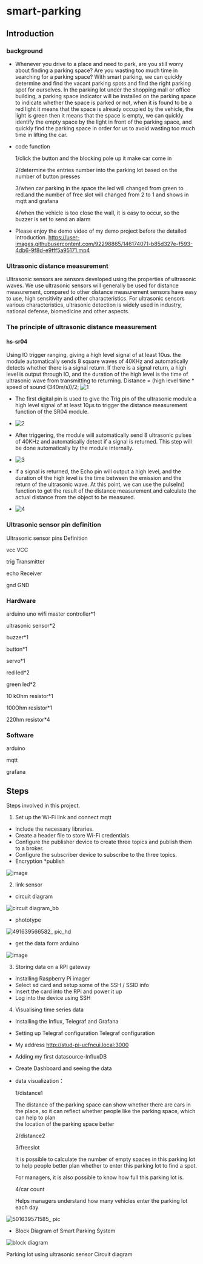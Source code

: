 # smart-parking
## Introduction
### background
* Whenever you drive to a place and need to park, are you still worry about finding a parking space? Are you wasting too much time in searching for a parking space? With smart parking, we can quickly determine and find the vacant parking spots and find the right parking spot for ourselves.
In the parking lot under the shopping mall or office building, a parking space indicator will be installed on the parking space to indicate whether the space is parked or not, when it is found to be a red light it means that the space is already occupied by the vehicle, the light is green then it means that the space is empty, we can quickly identify the empty space by the light in front of the parking space, and quickly find the parking space in order for us to avoid wasting too much time in lifting the car.

* code function

  1/click the button and the blocking pole up it make car come in

  2/determine the entries number into the parking lot based on the number of button presses

  3/when car parking in the space the led will changed from green to red.and the number of free slot will changed from 2 to 1 and shows in mqtt and grafana

  4/when the vehicle is too close the wall, it is easy to occur, so the buzzer is set to send an alarm

* Please enjoy the demo video of my demo project before the detailed introduction.
https://user-images.githubusercontent.com/92298865/146174071-b85d327e-f593-4db6-9f8d-e9fff5a95171.mp4



### Ultrasonic distance measurement
Ultrasonic sensors are sensors developed using the properties of ultrasonic waves. We use ultrasonic sensors will generally be used for distance measurement, compared to other distance measurement sensors have easy to use, high sensitivity and other characteristics. For ultrasonic sensors various characteristics, ultrasonic detection is widely used in industry, national defense, biomedicine and other aspects.

### The principle of ultrasonic distance measurement
#### hs-sr04
Using IO trigger ranging, giving a high level signal of at least 10us.
the module automatically sends 8 square waves of 40KHz and automatically detects whether there is a signal return.
If there is a signal return, a high level is output through IO, and the duration of the high level is the time of ultrasonic wave from transmitting to returning. Distance = (high level time * speed of sound (340m/s))/2;
![1](https://user-images.githubusercontent.com/92298865/146176513-24706af5-c962-4ad0-9425-46eb95173ce6.jpg)



* The first digital pin is used to give the Trig pin of the ultrasonic module a high level signal of at least 10μs to trigger the distance measurement function of the SR04 module.
* ![2](https://user-images.githubusercontent.com/92298865/146177723-1d9856e1-bdae-4f47-a279-781b52d7b512.jpg)

* After triggering, the module will automatically send 8 ultrasonic pulses of 40KHz and automatically detect if a signal is returned. This step will be done automatically by the module internally.
* ![3](https://user-images.githubusercontent.com/92298865/146177747-68c36cef-38fc-43bd-af2a-8d14be923c24.jpg)

* If a signal is returned, the Echo pin will output a high level, and the duration of the high level is the time between the emission and the return of the ultrasonic wave. At this point, we can use the pulseIn() function to get the result of the distance measurement and calculate the actual distance from the object to be measured.
* ![4](https://user-images.githubusercontent.com/92298865/146177773-e1312bd8-af4e-40fe-ada8-a83dc3cd2592.jpg)



### Ultrasonic sensor pin definition
Ultrasonic sensor pins Definition

vcc VCC

trig Transmitter

echo Receiver

gnd GND
### Hardware
arduino uno wifi master controller*1

ultrasonic sensor*2

buzzer*1

button*1

servo*1

red led*2

green led*2

10 kOhm resistor*1

100Ohm resistor*1

220hm resistor*4

### Software
arduino

mqtt

grafana
## Steps
Steps involved in this project.

1. Set up the Wi-Fi link and connect mqtt
* Include the necessary libraries.
* Create a header file to store Wi-Fi credentials.
* Configure the publisher device to create three topics and publish them to a broker.
* Configure the subscriber device to subscribe to the three topics.
* Encryption
*publish 

![image](https://user-images.githubusercontent.com/92298865/146184855-e605f2df-d481-41dc-8721-a9805c9b9b00.png)


2. link sensor
* circuit diagram

![circuit diagram_bb](https://user-images.githubusercontent.com/92298865/146112310-f0a5e115-2b77-44f1-82cf-5a03b6c431cb.jpg)
* phototype

![491639566582_ pic_hd](https://user-images.githubusercontent.com/92298865/146176185-5b07b744-ec83-4858-97b5-345c8252f4b8.jpg)
* get the data form arduino

![image](https://user-images.githubusercontent.com/92298865/146184918-2f237610-1798-4771-8bf2-b6be4139cbd4.png)


3. Storing data on a RPI gateway

* Installing Raspberry Pi imager
* Select sd card and setup some of the SSH / SSID info
* Insert the card into the RPi and power it up
* Log into the device using SSH



4. Visualising time series data

* Installing the Influx, Telegraf and Grafana
* Setting up Telegraf configuration Telegraf configuration
* My address http://stud-pi-ucfncui.local:3000
* Adding my first datasource-InfluxDB
* Create Dashboard and seeing the data
* data visualization：
  
  1/distance1
  
  The distance of the parking space can show whether there are cars in the place, so it can reflect whether people like the parking space, which can help to      plan   
  the location of the parking space better
  
  2/distance2
  
  3/freeslot
  
  It is possible to calculate the number of empty spaces in this parking lot to help people better plan whether to enter this parking lot to find a spot. 
  
  For managers, it is also possible to know how full this parking lot is.
  
  4/car count
  
  Helps managers understand how many vehicles enter the parking lot each day
  
![501639571585_ pic](https://user-images.githubusercontent.com/92298865/146187314-2ce818d6-617e-4ef6-a6eb-c5bee62b37a7.jpg)

* Block Diagram of Smart Parking System

![block diagram](https://user-images.githubusercontent.com/92298865/146174958-f8e203d5-1266-4475-8886-9c8c16de91a3.jpg)


Parking lot using ultrasonic sensor
Circuit diagram

